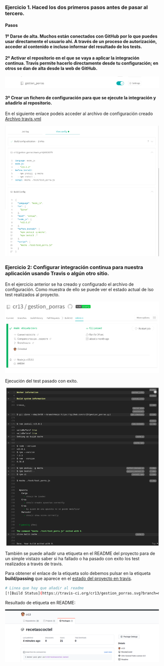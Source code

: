 ### Ejercicio 1. Haced los dos primeros pasos antes de pasar al tercero.

#### Pasos 
#### 1º Darse de alta. Muchos están conectados con GitHub por lo que puedes usar directamente el usuario ahí. A través de un proceso de autorización, acceder al contenido e incluso informar del resultado de los tests.

#### 2º  Activar el repositorio en el que se vaya a aplicar la integración continua. Travis permite hacerlo directamente desde tu configuración; en otros se dan de alta desde la web de GitHub.

![Activar travis en repositorio](img/t2/activate_travis_gestion_porras.png)

#### 3º  Crear un fichero de configuración para que se ejecute la integración y añadirlo al repositorio.

En el siguiente enlace podeis acceder al archivo de configuración creado [Archivo travis.yml](https://github.com/cr13/gestion_porras/blob/main/.travis.yml)

![Configuración travis](img/t2/config_travis.png)

### Ejercicio 2: Configurar integración continua para nuestra aplicación usando Travis o algún otro sitio.

<a name="Estado_de_travis"></a>
En el ejercicio anterior se ha creado y configurado el archivo de configuración. Como muestra de ello se puede ver el estado actual de lso test realizados al proyecto.

![Estado de travis](img/t2/test_travis_state.png)

Ejecución del test pasado con exito.

![Test travis superado](img/t2/test_travis.png)

También se puede añadir una etiqueta en el README del proyecto para de un simple vistazo saber si ha fallado o ha pasado con exito los test realizados a través de travis.

Para obtener el enlace de la etiqueta solo debemos pulsar en la etiqueta **build/passing** que aparece en el [estado del proyecto en travis](#Estado_de_travis).

```bash
# Linea que hay que añadir al readme
[![Build Status](https://travis-ci.org/cr13/gestion_porras.svg?branch=main)](https://travis-ci.org/cr13/gestion_porras)

```

Resultado de etiqueta en README:

![Etiqueta de estado de test realizados por travis](img/t2/etiqueta_travis.png)
